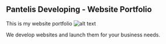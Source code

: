 ## Pantelis Developing - Website Portfolio
This is my website portfolio
![alt text](https://i.ibb.co/LhbWcPp/pdv-sites.jpg)

We develop websites and launch them for your business needs.
